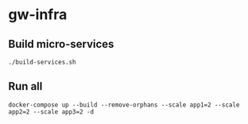 # gw-infra

## Build micro-services
```
./build-services.sh
```

## Run all
```
docker-compose up --build --remove-orphans --scale app1=2 --scale app2=2 --scale app3=2 -d
```

